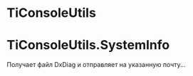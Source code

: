 # TiConsoleUtils

# TiConsoleUtils.SystemInfo
Получает файл DxDiag и отправляет на указанную почту...
